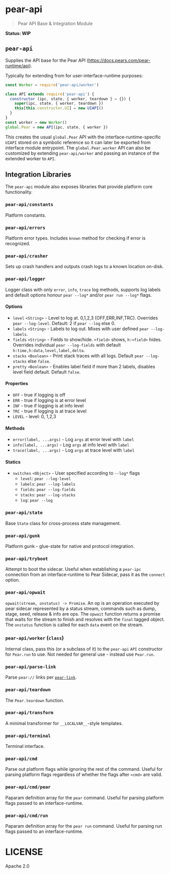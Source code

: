 # pear-api

> Pear API Base & Integration Module

**Status: WIP**

## `pear-api`

Supplies the API base for the Pear API (https://docs.pears.com/pear-runtime/api).

Typically for extending from for user-interface-runtime purposes:

```js
const Worker = require('pear-api/worker')

class API extends require('pear-api') {
  constructor (ipc, state, { worker, teardown } = {}) {
    super(ipc, state, { worker, teardown })
    this[this.constructor.UI] = new UIAPI()
  }
}
const worker = new Worker()
global.Pear = new API(ipc, state, { worker })
```

This creates the usual `global.Pear` API with the interface-runtime-specific `UIAPI` stored on a symbolic reference so it can later be exported from interface module entrypoint. The `global.Pear.worker` API can also be customized by extending `pear-api/worker` and passing an instance of the extended worker to `API`.

## Integration Libraries

The `pear-api` module also exposes libraries that provide platform core functionality.

### `pear-api/constants`

Platform constants.

### `pear-api/errors`

Platform error types. Includes `known` method for checking if error is recognized.

### `pear-api/crasher`

Sets up crash handlers and outputs crash logs to a known location on-disk.

### `pear-api/logger`

Logger class with only `error`, `info`, `trace` log methods, supports log labels and default options honour `pear --log*` and/or `pear run --log*` flags.

#### Options

* `level` `<String>` -  Level to log at. 0,1,2,3 (OFF,ERR,INF,TRC). Overrides `pear --log-level`. Default: 2 if `pear --log` else 0.
* `labels` `<String>` -  Labels to log out. Mixes with user defined `pear --log-labels`.
* `fields` `<String>` -  Fields to show/hide. `<field>` shows, `h:<field>` hides. Overrides individual `pear --log-fields` with default `h:time,h:data,level,label,delta`.
* `stacks` `<Boolean>` -  Print stack traces with all logs. Default  `pear --log-stacks` else `false`.
* `pretty` `<Boolean>` -  Enables label field if more than 2 labels, disables level field default. Default `false`.

#### Properties

 * `OFF` - true if logging is off
 * `ERR` - true if logging is at error level
 * `INF` - true if logging is at info level
 * `TRC` - true if logging is at trace level
 * `LEVEL` - level: 0, 1,2,3

#### Methods

* `error(label, ...args)` - Log `args` at error level with `label`
* `info(label, ...args)` - Log `args` at info level with `label`
* `trace(label, ...args)` - Log `args` at trace level with `label`

#### Statics

* `switches` `<Object>` - User specified according to `--log*` flags
  * `level`: `pear --log-level`
  * `labels`: `pear --log-labels`
  * `fields`: `pear --log-fields`
  * `stacks`: `pear --log-stacks`
  * `log`: `pear --log`

### `pear-api/state`

Base `State` class for cross-process state management.

### `pear-api/gunk`

Platform gunk - glue-state for native and protocol integration.

### `pear-api/tryboot`

Attempt to boot the sidecar. Useful when establishing a `pear-ipc` connection from an interface-runtime to Pear Sidecar, pass it as the `connect` option.

### `pear-api/opwait`

`opwait(stream, onstatus) -> Promise`. An op is an operation executed by pear sidecar represented by a status stream, commands such as dump, stage, seed, release & info are ops. The `opwait` function returns a promise that waits for the stream to finish and resolves with the `final` tagged object. The `onstatus` function is called for each `data` event on the stream.

### `pear-api/worker` (`class`)

Internal class, pass this (or a subclass of it) to the `pear-api` `API` constructor for `Pear.run` to use. Not needed for general use - instead use `Pear.run`.

### `pear-api/parse-link`

Parse `pear://` links per [`pear-link`](https://github.com/holepunchto/pear-link).

### `pear-api/teardown`

The `Pear.teardown` function.

### `pear-api/transform`

A minimal transformer for `__LOCALVAR__`-style templates.

### `pear-api/terminal`

Terminal interface.

### `pear-api/cmd`

Parse out platform flags while ignoring the rest of the command. Useful for parsing platform flags regardless of whether the flags after `<cmd>` are valid. 

### `pear-api/cmd/pear`

Paparam definition array for the `pear` command. Useful for parsing platform flags passed to an interface-runtime.

### `pear-api/cmd/run`

Paparam definition array for the `pear run` command. Useful for parsing run flags passed to an interface-runtime.

 
# LICENSE

Apache 2.0
